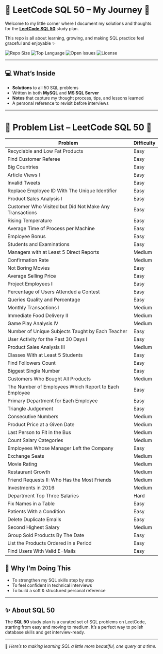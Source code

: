 # 🌸 LeetCode SQL 50 – My Journey 🌸

Welcome to my little corner where I document my solutions and thoughts for the **[LeetCode SQL 50](https://leetcode.com/studyplan/top-sql-50)** study plan.  

This repo is all about learning, growing, and making SQL practice feel graceful and enjoyable ✨  

![Repo Size](https://img.shields.io/github/repo-size/AsmaaSaci/leetcode-sql-50)
![Top Language](https://img.shields.io/github/languages/top/AsmaaSaci/leetcode-sql-50)
![Open Issues](https://img.shields.io/github/issues/AsmaaSaci/leetcode-sql-50)
![License](https://img.shields.io/github/license/AsmaaSaci/leetcode-sql-50)

---

## 💻 What’s Inside

- **Solutions** to all 50 SQL problems  
- Written in both **MySQL** and **MS SQL Server**  
- **Notes** that capture my thought process, tips, and lessons learned  
- A personal reference to revisit before interviews  

---

# 🌸 Problem List – LeetCode SQL 50 🌸

| Problem | Difficulty |
|---------|------------|
| Recyclable and Low Fat Products | Easy |
| Find Customer Referee | Easy |
| Big Countries | Easy |
| Article Views I | Easy |
| Invalid Tweets | Easy |
| Replace Employee ID With The Unique Identifier | Easy |
| Product Sales Analysis I | Easy |
| Customer Who Visited but Did Not Make Any Transactions | Easy |
| Rising Temperature | Easy |
| Average Time of Process per Machine | Easy |
| Employee Bonus | Easy |
| Students and Examinations | Easy |
| Managers with at Least 5 Direct Reports | Medium |
| Confirmation Rate | Medium |
| Not Boring Movies | Easy |
| Average Selling Price | Easy |
| Project Employees I | Easy |
| Percentage of Users Attended a Contest | Easy |
| Queries Quality and Percentage | Easy |
| Monthly Transactions I | Medium |
| Immediate Food Delivery II | Medium |
| Game Play Analysis IV | Medium |
| Number of Unique Subjects Taught by Each Teacher | Easy |
| User Activity for the Past 30 Days I | Easy |
| Product Sales Analysis III | Medium |
| Classes With at Least 5 Students | Easy |
| Find Followers Count | Easy |
| Biggest Single Number | Easy |
| Customers Who Bought All Products | Medium |
| The Number of Employees Which Report to Each Employee | Easy |
| Primary Department for Each Employee | Easy |
| Triangle Judgement | Easy |
| Consecutive Numbers | Medium |
| Product Price at a Given Date | Medium |
| Last Person to Fit in the Bus | Medium |
| Count Salary Categories | Medium |
| Employees Whose Manager Left the Company | Easy |
| Exchange Seats | Medium |
| Movie Rating | Medium |
| Restaurant Growth | Medium |
| Friend Requests II: Who Has the Most Friends | Medium |
| Investments in 2016 | Medium |
| Department Top Three Salaries | Hard |
| Fix Names in a Table | Easy |
| Patients With a Condition | Easy |
| Delete Duplicate Emails | Easy |
| Second Highest Salary | Medium |
| Group Sold Products By The Date | Easy |
| List the Products Ordered in a Period | Easy |
| Find Users With Valid E-Mails | Easy |

## 🌼 Why I’m Doing This

- To strengthen my SQL skills step by step  
- To feel confident in technical interviews  
- To build a soft & structured personal reference  

---

## ✨ About SQL 50

The **SQL 50** study plan is a curated set of SQL problems on LeetCode, starting from easy and moving to medium. It’s a perfect way to polish database skills and get interview-ready.  

---

💖 *Here’s to making learning SQL a little more beautiful, one query at a time.*
